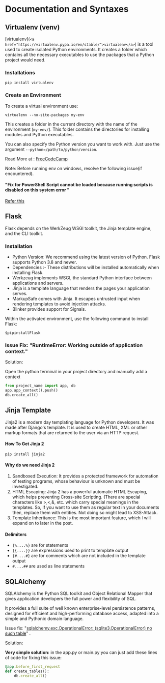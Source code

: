 # Documentation and Syntaxes

## Virtualenv (venv)

[virtualenv](`<a href="https://virtualenv.pypa.io/en/stable/">virtualenv</a>`) is a tool used to create isolated Python environments. It creates a folder which contains all the necessary executables to use the packages that a Python project would need.

### Installations

```text
pip install virtualenv
```

### **Create an Environment**

To create a virtual environment use:

```text
virtualenv --no-site-packages my-env
```

This creates a folder in the current directory with the name of the environment (`my-env/`). This folder contains the directories for installing modules and Python executables.

You can also specify the Python version you want to work with. Just use the argument `--python=/path/to/python/version`.

 Read More at : [FreeCodeCamp](https://www.freecodecamp.org/news/python-virtual-environments-explained-with-examples/)

Note: Before running env on windows, resolve the following issue(if encountered).

#### "Fix for PowerShell Script cannot be loaded because running scripts is disabled on this system error "

[Refer this](https://www.sharepointdiary.com/2014/03/fix-for-powershell-script-cannot-be-loaded-because-running-scripts-is-disabled-on-this-system.html)

## Flask

Flask depends on the WerkZeug WSGI toolkit, the Jinja template engine, and the CLI toolkit.

### Installation

* Python Version:  We recommend using the latest version of Python. Flask supports Python 3.8 and newer.
* Dependencies :-  These distributions will be installed automatically when installing Flask.
* Werkzeug implements WSGI, the standard Python interface between applications and servers.
* Jinja is a template language that renders the pages your application serves.
* MarkupSafe comes with Jinja. It escapes untrusted input when rendering templates to avoid injection attacks.
* Blinker provides support for Signals.

Within the activated environment, use the following command to install Flask:

```
$pipinstallFlask
```

### Issue Fix: "RuntimeError: Working outside of application context."

Solution:

Open the python terminal in your project directory and manually add a context

```python
from project_name import app, db
app.app_context().push()
db.create_all()
```

## Jinja Template

Jinja2 is a modern day templating language for Python developers. It was made after Django's template. It is used to create HTML, XML or other markup formats that are returned to the user via an HTTP request.

#### How To Get Jinja 2

```
pip install jinja2
```

#### Why do we need Jinja 2

1. Sandboxed Execution: It provides a protected framework for automation of testing programs, whose behaviour is unknown and must be investigated.
2. HTML Escaping: Jinja 2 has a powerful automatic HTML Escaping, which helps preventing Cross-site Scripting. (There are special characters like >,<,&, etc. which carry special meanings in the templates. So, if you want to use them as regular text in your documents then, replace them with entities. Not doing so might lead to XSS-Attack.
3. Template Inheritance: This is the most important feature, which I will expand on to later in the post.

#### Delimiters

* `{%....%}` are for statements
* `{{....}}` are expressions used to print to template output
* `{#....#}` are for comments which are not included in the template output
* `#....##` are used as line statements

## SQLAlchemy

SQLAlchemy is the Python SQL toolkit and Object Relational Mapper that gives application developers the full power and flexibility of SQL.

It provides a full suite of well known enterprise-level persistence patterns, designed for efficient and high-performing database access, adapted into a simple and Pythonic domain language.

Issue fix: "[sqlalchemy.exc.OperationalError: (sqlite3.OperationalError) no such table](https://stackoverflow.com/questions/44941757/sqlalchemy-exc-operationalerror-sqlite3-operationalerror-no-such-table)" .

Solution: 

**Very simple solution:** in the app.py or main.py you can just add these lines of code for fixing this issue:

```ruby
@app.before_first_request
def create_tables():
    db.create_all()
```
